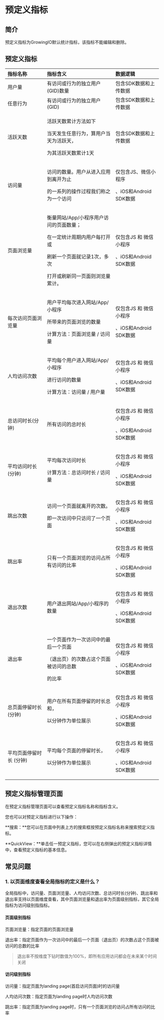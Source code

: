 # 预定义指标

## 简介

预定义指标为GrowingIO默认统计指标，该指标不能编辑和删除。

## 预定义指标

<table>
  <thead>
    <tr>
      <th style="text-align:left">&#x6307;&#x6807;&#x540D;&#x79F0;</th>
      <th style="text-align:left">&#x6307;&#x6807;&#x542B;&#x4E49;</th>
      <th style="text-align:left">&#x6570;&#x636E;&#x903B;&#x8F91;</th>
    </tr>
  </thead>
  <tbody>
    <tr>
      <td style="text-align:left">&#x7528;&#x6237;&#x91CF;</td>
      <td style="text-align:left">&#x6709;&#x8BBF;&#x95EE;&#x6216;&#x884C;&#x4E3A;&#x7684;&#x72EC;&#x7ACB;&#x7528;&#x6237;(GID)&#x6570;&#x91CF;</td>
      <td
      style="text-align:left">&#x5305;&#x542B;SDK&#x6570;&#x636E;&#x548C;&#x4E0A;&#x4F20;&#x6570;&#x636E;</td>
    </tr>
    <tr>
      <td style="text-align:left">&#x4EFB;&#x610F;&#x884C;&#x4E3A;</td>
      <td style="text-align:left">&#x6709;&#x8BBF;&#x95EE;&#x6216;&#x884C;&#x4E3A;&#x7684;&#x72EC;&#x7ACB;&#x7528;&#x6237;(GID)</td>
      <td
      style="text-align:left">&#x5305;&#x542B;SDK&#x6570;&#x636E;&#x548C;&#x4E0A;&#x4F20;&#x6570;&#x636E;</td>
    </tr>
    <tr>
      <td style="text-align:left">&#x6D3B;&#x8DC3;&#x5929;&#x6570;</td>
      <td style="text-align:left">
        <p>&#x6D3B;&#x8DC3;&#x5929;&#x6570;&#x7D2F;&#x8BA1;&#x65B9;&#x6CD5;&#x5982;&#x4E0B;</p>
        <p>&#x5F53;&#x5929;&#x53D1;&#x751F;&#x4EFB;&#x610F;&#x884C;&#x4E3A;&#xFF0C;&#x7B97;&#x7528;&#x6237;&#x5F53;&#x5929;&#x4E3A;&#x6D3B;&#x8DC3;&#x5929;&#xFF0C;</p>
        <p>&#x4E3A;&#x5176;&#x6D3B;&#x8DC3;&#x5929;&#x6570;&#x7D2F;&#x8BA1;1&#x5929;</p>
      </td>
      <td style="text-align:left">&#x5305;&#x542B;SDK&#x6570;&#x636E;&#x548C;&#x4E0A;&#x4F20;&#x6570;&#x636E;</td>
    </tr>
    <tr>
      <td style="text-align:left">&#x8BBF;&#x95EE;&#x91CF;</td>
      <td style="text-align:left">
        <p>&#x8BBF;&#x95EE;&#x7684;&#x6570;&#x91CF;&#x3002;&#x7528;&#x6237;&#x4ECE;&#x8FDB;&#x5165;&#x5E94;&#x7528;&#x5230;&#x79BB;&#x5F00;&#x4E3A;&#x6B62;</p>
        <p>&#x7684;&#x4E00;&#x7CFB;&#x5217;&#x7684;&#x64CD;&#x4F5C;&#x8FC7;&#x7A0B;&#x6211;&#x4EEC;&#x79F0;&#x4E4B;&#x4E3A;&#x4E00;&#x4E2A;&#x8BBF;&#x95EE;</p>
      </td>
      <td style="text-align:left">
        <p>&#x4EC5;&#x5305;&#x542B;JS&#x3001;&#x5FAE;&#x4FE1;&#x5C0F;&#x7A0B;&#x5E8F;</p>
        <p>&#x3001;iOS&#x548C;Android SDK&#x6570;&#x636E;</p>
      </td>
    </tr>
    <tr>
      <td style="text-align:left">&#x9875;&#x9762;&#x6D4F;&#x89C8;&#x91CF;</td>
      <td style="text-align:left">
        <p>&#x8861;&#x91CF;&#x7F51;&#x7AD9;/App/&#x5C0F;&#x7A0B;&#x5E8F;&#x7528;&#x6237;&#x8BBF;&#x95EE;&#x7684;&#x9875;&#x9762;&#x6570;&#x91CF;&#xFF1B;</p>
        <p>&#x5728;&#x4E00;&#x5B9A;&#x7EDF;&#x8BA1;&#x5468;&#x671F;&#x5185;&#x7528;&#x6237;&#x6BCF;&#x6253;&#x5F00;&#x6216;</p>
        <p>&#x5237;&#x65B0;&#x4E00;&#x4E2A;&#x9875;&#x9762;&#x5C31;&#x8BB0;&#x5F55;1&#x6B21;&#xFF0C;&#x591A;&#x6B21;</p>
        <p>&#x6253;&#x5F00;&#x6216;&#x5237;&#x65B0;&#x540C;&#x4E00;&#x9875;&#x9762;&#x5219;&#x6D4F;&#x89C8;&#x91CF;&#x7D2F;&#x8BA1;&#x3002;</p>
      </td>
      <td style="text-align:left">
        <p>&#x4EC5;&#x5305;&#x542B;JS &#x548C; &#x5FAE;&#x4FE1;&#x5C0F;&#x7A0B;&#x5E8F;</p>
        <p>&#x3001;iOS&#x548C;Android SDK&#x6570;&#x636E;</p>
      </td>
    </tr>
    <tr>
      <td style="text-align:left">&#x6BCF;&#x6B21;&#x8BBF;&#x95EE;&#x9875;&#x9762;&#x6D4F;&#x89C8;&#x91CF;</td>
      <td
      style="text-align:left">
        <p>&#x7528;&#x6237;&#x5E73;&#x5747;&#x6BCF;&#x6B21;&#x8FDB;&#x5165;&#x7F51;&#x7AD9;/App/&#x5C0F;&#x7A0B;&#x5E8F;</p>
        <p>&#x6240;&#x5E26;&#x6765;&#x7684;&#x9875;&#x9762;&#x6D4F;&#x89C8;&#x7684;&#x6570;&#x91CF;</p>
        <p>&#x8BA1;&#x7B97;&#x65B9;&#x6CD5;&#xFF1A;&#x9875;&#x9762;&#x6D4F;&#x89C8;&#x91CF;
          / &#x8BBF;&#x95EE;&#x91CF;</p>
        </td>
        <td style="text-align:left">
          <p>&#x4EC5;&#x5305;&#x542B;JS &#x548C; &#x5FAE;&#x4FE1;&#x5C0F;&#x7A0B;&#x5E8F;</p>
          <p>&#x3001;iOS&#x548C;Android SDK&#x6570;&#x636E;</p>
        </td>
    </tr>
    <tr>
      <td style="text-align:left">&#x4EBA;&#x5747;&#x8BBF;&#x95EE;&#x6B21;&#x6570;</td>
      <td style="text-align:left">
        <p>&#x5E73;&#x5747;&#x6BCF;&#x4E2A;&#x7528;&#x6237;&#x8FDB;&#x5165;&#x7F51;&#x7AD9;/App/&#x5C0F;&#x7A0B;&#x5E8F;</p>
        <p>&#x8FDB;&#x884C;&#x8BBF;&#x95EE;&#x7684;&#x6570;&#x91CF;</p>
        <p>&#x8BA1;&#x7B97;&#x65B9;&#x6CD5;&#xFF1A;&#x8BBF;&#x95EE;&#x91CF; / &#x7528;&#x6237;&#x91CF;</p>
      </td>
      <td style="text-align:left">
        <p>&#x4EC5;&#x5305;&#x542B;JS &#x548C; &#x5FAE;&#x4FE1;&#x5C0F;&#x7A0B;&#x5E8F;</p>
        <p>&#x3001;iOS&#x548C;Android SDK&#x6570;&#x636E;</p>
      </td>
    </tr>
    <tr>
      <td style="text-align:left">&#x603B;&#x8BBF;&#x95EE;&#x65F6;&#x957F;(&#x5206;&#x949F;)</td>
      <td style="text-align:left">&#x6240;&#x6709;&#x8BBF;&#x95EE;&#x7684;&#x603B;&#x65F6;&#x957F;</td>
      <td
      style="text-align:left">
        <p>&#x4EC5;&#x5305;&#x542B;JS &#x548C; &#x5FAE;&#x4FE1;&#x5C0F;&#x7A0B;&#x5E8F;</p>
        <p>&#x3001;iOS&#x548C;Android SDK&#x6570;&#x636E;</p>
        </td>
    </tr>
    <tr>
      <td style="text-align:left">&#x5E73;&#x5747;&#x8BBF;&#x95EE;&#x65F6;&#x957F;(&#x5206;&#x949F;)</td>
      <td
      style="text-align:left">
        <p>&#x5E73;&#x5747;&#x6BCF;&#x6B21;&#x8BBF;&#x95EE;&#x65F6;&#x2ED3;</p>
        <p>&#x8BA1;&#x7B97;&#x65B9;&#x6CD5;&#xFF1A;&#x603B;&#x8BBF;&#x95EE;&#x65F6;&#x957F;
          / &#x8BBF;&#x95EE;&#x91CF;</p>
        </td>
        <td style="text-align:left">
          <p>&#x4EC5;&#x5305;&#x542B;JS &#x548C; &#x5FAE;&#x4FE1;&#x5C0F;&#x7A0B;&#x5E8F;</p>
          <p>&#x3001;iOS&#x548C;Android SDK&#x6570;&#x636E;</p>
        </td>
    </tr>
    <tr>
      <td style="text-align:left">&#x8DF3;&#x51FA;&#x6B21;&#x6570;</td>
      <td style="text-align:left">
        <p>&#x8BBF;&#x95EE;&#x2F00;&#x4E2A;&#x2EDA;&#x2FAF;&#x5C31;&#x79BB;&#x5F00;&#x7684;&#x6B21;&#x6570;&#x3002;</p>
        <p>&#x5373;&#x2F00;&#x6B21;&#x8BBF;&#x95EE;&#x4E2D;&#x53EA;&#x8BBF;&#x95EE;&#x4E86;&#x2F00;&#x4E2A;&#x2EDA;&#x2FAF;</p>
      </td>
      <td style="text-align:left">
        <p>&#x4EC5;&#x5305;&#x542B;JS &#x548C; &#x5FAE;&#x4FE1;&#x5C0F;&#x7A0B;&#x5E8F;</p>
        <p>&#x3001;iOS&#x548C;Android SDK&#x6570;&#x636E;</p>
      </td>
    </tr>
    <tr>
      <td style="text-align:left">&#x8DF3;&#x51FA;&#x7387;</td>
      <td style="text-align:left">&#x53EA;&#x6709;&#x4E00;&#x4E2A;&#x9875;&#x9762;&#x6D4F;&#x89C8;&#x7684;&#x8BBF;&#x95EE;&#x5360;&#x6240;&#x6709;&#x8BBF;&#x95EE;&#x7684;&#x6BD4;&#x7387;</td>
      <td
      style="text-align:left">
        <p>&#x4EC5;&#x5305;&#x542B;JS &#x548C; &#x5FAE;&#x4FE1;&#x5C0F;&#x7A0B;&#x5E8F;</p>
        <p>&#x3001;iOS&#x548C;Android SDK&#x6570;&#x636E;</p>
        </td>
    </tr>
    <tr>
      <td style="text-align:left">&#x9000;&#x51FA;&#x6B21;&#x6570;</td>
      <td style="text-align:left">&#x7528;&#x6237;&#x9000;&#x51FA;&#x7F51;&#x7AD9;/App/&#x5C0F;&#x7A0B;&#x5E8F;&#x7684;&#x6570;&#x91CF;</td>
      <td
      style="text-align:left">
        <p>&#x4EC5;&#x5305;&#x542B;JS &#x548C; &#x5FAE;&#x4FE1;&#x5C0F;&#x7A0B;&#x5E8F;</p>
        <p>&#x3001;iOS&#x548C;Android SDK&#x6570;&#x636E;</p>
        </td>
    </tr>
    <tr>
      <td style="text-align:left">&#x9000;&#x51FA;&#x7387;</td>
      <td style="text-align:left">
        <p>&#x4E00;&#x4E2A;&#x9875;&#x9762;&#x4F5C;&#x4E3A;&#x4E00;&#x6B21;&#x8BBF;&#x95EE;&#x4E2D;&#x7684;&#x6700;&#x540E;&#x4E00;&#x4E2A;&#x9875;&#x9762;</p>
        <p>&#xFF08;&#x9000;&#x51FA;&#x9875;&#xFF09;&#x7684;&#x6B21;&#x6570;&#x5360;&#x8FD9;&#x4E2A;&#x9875;&#x9762;&#x88AB;&#x8BBF;&#x95EE;&#x7684;&#x603B;&#x6570;</p>
        <p>&#x7684;&#x6BD4;&#x7387;</p>
      </td>
      <td style="text-align:left">
        <p>&#x4EC5;&#x5305;&#x542B;JS &#x548C; &#x5FAE;&#x4FE1;&#x5C0F;&#x7A0B;&#x5E8F;</p>
        <p>&#x3001;iOS&#x548C;Android SDK&#x6570;&#x636E;</p>
      </td>
    </tr>
    <tr>
      <td style="text-align:left">&#x603B;&#x9875;&#x9762;&#x505C;&#x7559;&#x65F6;&#x957F;(&#x5206;&#x949F;)</td>
      <td
      style="text-align:left">
        <p>&#x7528;&#x6237;&#x5728;&#x6240;&#x6709;&#x9875;&#x9762;&#x505C;&#x7559;&#x7684;&#x65F6;&#x957F;&#x603B;&#x548C;&#xFF0C;</p>
        <p>&#x4EE5;&#x5206;&#x949F;&#x4F5C;&#x4E3A;&#x5355;&#x4F4D;&#x5C55;&#x793A;</p>
        </td>
        <td style="text-align:left">
          <p>&#x4EC5;&#x5305;&#x542B;JS &#x548C; &#x5FAE;&#x4FE1;&#x5C0F;&#x7A0B;&#x5E8F;</p>
          <p>&#x3001;iOS&#x548C;Android SDK&#x6570;&#x636E;</p>
        </td>
    </tr>
    <tr>
      <td style="text-align:left">&#x5E73;&#x5747;&#x9875;&#x9762;&#x505C;&#x7559;&#x65F6;&#x957F; (&#x5206;&#x949F;)</td>
      <td
      style="text-align:left">
        <p>&#x5E73;&#x5747;&#x6BCF;&#x4E2A;&#x9875;&#x9762;&#x7684;&#x505C;&#x7559;&#x65F6;&#x2ED3;&#xFF0C;</p>
        <p>&#x4EE5;&#x5206;&#x949F;&#x4F5C;&#x4E3A;&#x5355;&#x4F4D;&#x5C55;&#x793A;</p>
        </td>
        <td style="text-align:left">
          <p>&#x4EC5;&#x5305;&#x542B;JS &#x548C; &#x5FAE;&#x4FE1;&#x5C0F;&#x7A0B;&#x5E8F;</p>
          <p>&#x3001;iOS&#x548C;Android SDK&#x6570;&#x636E;</p>
        </td>
    </tr>
  </tbody>
</table>

## 预定义指标管理页面

在预定义指标管理页面可以查看预定义指标名称和指标含义。

您也可以对预定义指标进行以下操作：

**搜索：**您可以在页面中列表上方的搜索框按预定义指标名称来搜索预定义指标。

**QuickView：**单击任一预定义指标，您可以在右侧弹出的预定义指标详情中，查看预定义指标的基本信息。

## 常见问题

### 1. 以页面维度查看全局指标的定义是什么？

全局指标中，访问量、页面浏览量、人均访问次数、总访问时长\(分钟\)、跳出率和退出率支持以页面维度查看，其中页面浏览量和退出率为页面级别指标，其它全局指标为访问级别指指标。

#### 页面级别指标

页面浏览量：指定页面的页面浏览量

退出率：指定页面作为一次访问中的最后一个页面（退出页）的次数占这个页面被访问的总数的比率

> 退出率不按维度下钻时数值为100%，即所有应用访问都会在未来某个时间关闭

#### 访问级别指标

访问量：指定页面为landing page\(首启访问页面\)时的访问量

人均访问次数：指定页面为landing page时人均访问次数

跳出率：指定页面为landing page时，只有一个页面浏览的访问占所有访问的比率


